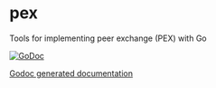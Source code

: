 pex
===

Tools for implementing peer exchange (PEX) with Go

[![GoDoc](http://godoc.org/github.com//skycoin/pex?status.png)](http://godoc.org/github.com/skycoin/pex)

[Godoc generated documentation](http://godoc.org/github.com/skycoin/pex)
